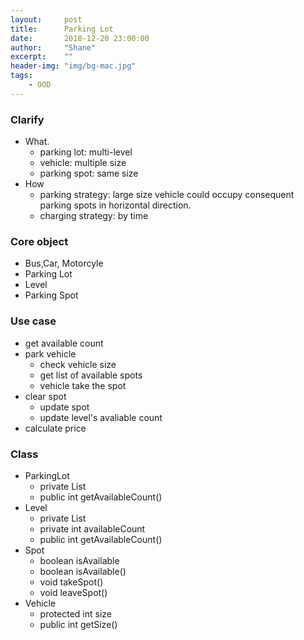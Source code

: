 ```yaml
---
layout:     post
title:      Parking Lot
date:       2018-12-20 23:00:00
author:     "Shane"
excerpt:    ""
header-img: "img/bg-mac.jpg"
tags:
    - OOD
---
```


### Clarify
- What.
    - parking lot: multi-level
    - vehicle: multiple size
    - parking spot: same size
- How
    - parking strategy: large size vehicle could occupy consequent parking spots in horizontal direction.
    - charging strategy: by time

### Core object
- Bus,Car, Motorcyle
- Parking Lot
- Level
- Parking Spot

### Use case
- get available count
- park vehicle
    - check vehicle size
    - get list of available spots
    - vehicle take the spot
- clear spot
    - update spot
    - update level's avaliable count
- calculate price

### Class
- ParkingLot
    - private List<Level>
    - public int getAvailableCount()
- Level
    - private List<Spot>
    - private int availableCount
    - public int getAvailableCount()
- Spot
    - boolean isAvailable
    - boolean isAvailable()
    - void takeSpot()
    - void leaveSpot()
- Vehicle
    - protected int size
    - public int getSize()






